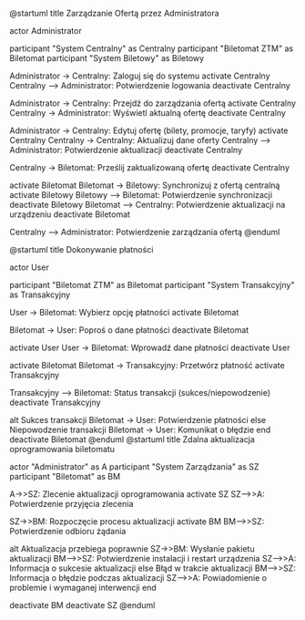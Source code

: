@startuml
title Zarządzanie Ofertą przez Administratora

actor Administrator

participant "System Centralny" as Centralny
participant "Biletomat ZTM" as Biletomat
participant "System Biletowy" as Biletowy

Administrator -> Centralny: Zaloguj się do systemu
activate Centralny
Centralny --> Administrator: Potwierdzenie logowania
deactivate Centralny

Administrator -> Centralny: Przejdź do zarządzania ofertą
activate Centralny
Centralny -> Administrator: Wyświetl aktualną ofertę
deactivate Centralny

Administrator -> Centralny: Edytuj ofertę (bilety, promocje, taryfy)
activate Centralny
Centralny -> Centralny: Aktualizuj dane oferty
Centralny --> Administrator: Potwierdzenie aktualizacji
deactivate Centralny

Centralny -> Biletomat: Prześlij zaktualizowaną ofertę
deactivate Centralny

activate Biletomat
Biletomat -> Biletowy: Synchronizuj z ofertą centralną
activate Biletowy
Biletowy --> Biletomat: Potwierdzenie synchronizacji
deactivate Biletowy
Biletomat --> Centralny: Potwierdzenie aktualizacji na urządzeniu
deactivate Biletomat

Centralny --> Administrator: Potwierdzenie zarządzania ofertą
@enduml

@startuml
title Dokonywanie płatności

actor User

participant "Biletomat ZTM" as Biletomat
participant "System Transakcyjny" as Transakcyjny

User -> Biletomat: Wybierz opcję płatności
activate Biletomat

Biletomat -> User: Poproś o dane płatności
deactivate Biletomat

activate User
User -> Biletomat: Wprowadź dane płatności
deactivate User

activate Biletomat
Biletomat -> Transakcyjny: Przetwórz płatność
activate Transakcyjny

Transakcyjny --> Biletomat: Status transakcji (sukces/niepowodzenie)
deactivate Transakcyjny

alt Sukces transakcji
    Biletomat -> User: Potwierdzenie płatności
else Niepowodzenie transakcji
    Biletomat -> User: Komunikat o błędzie
end
deactivate Biletomat
@enduml
@startuml
title Zdalna aktualizacja oprogramowania biletomatu

actor "Administrator" as A
participant "System Zarządzania" as SZ
participant "Biletomat" as BM

A->>SZ: Zlecenie aktualizacji oprogramowania
activate SZ
SZ-->>A: Potwierdzenie przyjęcia zlecenia

SZ->>BM: Rozpoczęcie procesu aktualizacji
activate BM
BM-->>SZ: Potwierdzenie odbioru żądania

alt Aktualizacja przebiega poprawnie
    SZ->>BM: Wysłanie pakietu aktualizacji
    BM-->>SZ: Potwierdzenie instalacji i restart urządzenia
    SZ-->>A: Informacja o sukcesie aktualizacji
else Błąd w trakcie aktualizacji
    BM-->>SZ: Informacja o błędzie podczas aktualizacji
    SZ-->>A: Powiadomienie o problemie i wymaganej interwencji
end

deactivate BM
deactivate SZ
@enduml
